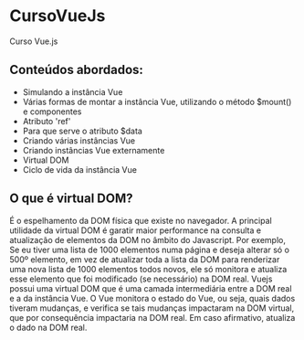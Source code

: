 # CursoVueJs
Curso Vue.js

## Conteúdos abordados:
- Simulando a instância Vue
- Várias formas de montar a instância Vue, utilizando o método $mount() e componentes
- Atributo 'ref'
- Para que serve o atributo $data
- Criando várias instâncias Vue
- Criando instâncias Vue externamente
- Virtual DOM
- Ciclo de vida da instância Vue

## O que é virtual DOM?
É o espelhamento da DOM física que existe no navegador. A principal utilidade da virtual DOM é garatir maior performance na consulta e atualização de elementos da DOM no âmbito do Javascript. Por exemplo, Se eu tiver uma lista de 1000 elementos numa página e deseja alterar só o 500º elemento, em vez de atualizar toda a lista da DOM para renderizar uma nova lista de 1000 elementos todos novos, ele só monitora e atualiza esse elemento que foi modificado (se necessário) na DOM real. Vuejs possui uma virtual DOM que é uma camada intermediária entre a DOM real e a da instância Vue. O Vue monitora o estado do Vue, ou seja, quais dados tiveram mudanças, e verifica se tais mudanças
impactaram na DOM virtual, que por consequência impactaria na DOM real. Em caso afirmativo, atualiza o dado na DOM
real.
 

